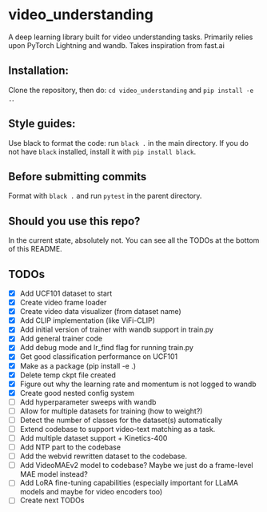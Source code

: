 # video_understanding
A deep learning library built for video understanding tasks.  Primarily relies upon PyTorch Lightning and wandb.  Takes inspiration from fast.ai 

## Installation:
Clone the repository, then do: `cd video_understanding` and `pip install -e .`.

## Style guides:
Use black to format the code: run `black .` in the main directory.  If you do not have `black` installed, install it with `pip install black`.

## Before submitting commits
Format with `black .` and run `pytest` in the parent directory.

## Should you use this repo?
In the current state, absolutely not.  You can see all the TODOs at the bottom of this README.

## TODOs
- [x] Add UCF101 dataset to start
- [x] Create video frame loader
- [x] Create video data visualizer (from dataset name)
- [x] Add CLIP implementation (like ViFi-CLIP)
- [x] Add initial version of trainer with wandb support in train.py
- [x] Add general trainer code
- [x] Add debug mode and lr_find flag for running train.py
- [x] Get good classification performance on UCF101
- [x] Make as a package (pip install -e .)
- [x] Delete temp ckpt file created
- [x] Figure out why the learning rate and momentum is not logged to wandb
- [x] Create good nested config system
- [ ] Add hyperparameter sweeps with wandb
- [ ] Allow for multiple datasets for training (how to weight?)
- [ ] Detect the number of classes for the dataset(s) automatically
- [ ] Extend codebase to support video-text matching as a task.
- [ ] Add multiple dataset support + Kinetics-400
- [ ] Add NTP part to the codebase
- [ ] Add the webvid rewritten dataset to the codebase.
- [ ] Add VideoMAEv2 model to codebase? Maybe we just do a frame-level MAE model instead?
- [ ] Add LoRA fine-tuning capabilities (especially important for LLaMA models and maybe for video encoders too)
- [ ] Create next TODOs
